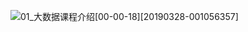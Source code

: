 ![01_大数据课程介绍[00-00-18][20190328-001056357]](D:\Documents\Pictures\IQIYISnapShot\01_大数据课程介绍[00-00-18][20190328-001056357].jpg)



 


